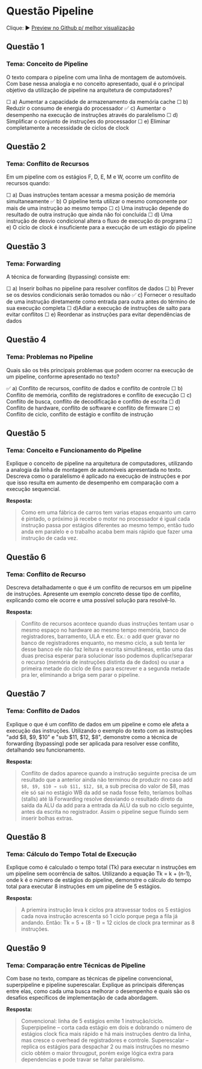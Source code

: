 # Questão Pipeline

Clique: ► [Preview no Github p/ melhor visualização](https://github.com/11joao44/Quest-o-pipeline)

## Questão 1

### Tema: Conceito de Pipeline

O texto compara o pipeline com uma linha de montagem de automóveis. Com base
nessa analogia e no conceito apresentado, qual é o principal objetivo da utilização de
pipeline na arquitetura de computadores?

☐ a) Aumentar a capacidade de armazenamento da memória cache
☐ b) Reduzir o consumo de energia do processador
✅ c) Aumentar o desempenho na execução de instruções através do paralelismo
☐ d) Simplificar o conjunto de instruções do processador
☐ e) Eliminar completamente a necessidade de ciclos de clock

## Questão 2

### Tema: Conflito de Recursos

Em um pipeline com os estágios F, D, E, M e W, ocorre um conflito de recursos quando:

☐ a) Duas instruções tentam acessar a mesma posição de memória simultaneamente
✅ b) O pipeline tenta utilizar o mesmo componente por mais de uma instrução ao mesmo tempo
☐ c) Uma instrução depende do resultado de outra instrução que ainda não foi concluída
☐ d) Uma instrução de desvio condicional altera o fluxo de execução do programa
☐ e) O ciclo de clock é insuficiente para a execução de um estágio do pipeline

## Questão 3

### Tema: Forwarding

A técnica de forwarding (bypassing) consiste em:

☐ a) Inserir bolhas no pipeline para resolver conflitos de dados
☐ b) Prever se os desvios condicionais serão tomados ou não
✅ c) Fornecer o resultado de uma instrução diretamente como entrada para outra antes do
término de sua execução completa
☐ d)Adiar a execução de instruções de salto para evitar conflitos
☐ e) Reordenar as instruções para evitar dependências de dados

## Questão 4

### Tema: Problemas no Pipeline

Quais são os três principais problemas que podem ocorrer na execução de um pipeline,
conforme apresentado no texto?

✅ a) Conflito de recursos, conflito de dados e conflito de controle
☐ b) Conflito de memória, conflito de registradores e conflito de execução
☐ c) Conflito de busca, conflito de decodificação e conflito de escrita
☐ d) Conflito de hardware, conflito de software e conflito de firmware
☐ e) Conflito de ciclo, conflito de estágio e conflito de instrução

## Questão 5

### Tema: Conceito e Funcionamento do Pipeline

Explique o conceito de pipeline na arquitetura de computadores, utilizando a analogia
da linha de montagem de automóveis apresentada no texto. Descreva como o
paralelismo é aplicado na execução de instruções e por que isso resulta em aumento de
desempenho em comparação com a execução sequencial.

**Resposta:**

> Como em uma fábrica de carros tem varias etapas enquanto um carro é pintado, o próximo já recebe o motor no processador é igual cada instrução passa por estágios diferentes ao mesmo tempo, então tudo anda em paralelo e o trabalho acaba bem mais rápido que fazer uma instrução de cada vez.

## Questão 6

### Tema: Conflito de Recurso

Descreva detalhadamente o que é um conflito de recursos em um pipeline de
instruções. Apresente um exemplo concreto desse tipo de conflito, explicando como ele
ocorre e uma possível solução para resolvê-lo.

**Resposta:**

> Conflito de recursos acontece quando duas instruções tentam usar o mesmo espaço no hardware ao mesmo tempo memória, banco de registradores, barramento, ULA e etc.
> Ex.: o add quer gravar no banco de registradores enquanto, no mesmo ciclo, a sub tenta ler desse banco ele não faz leitura e escrita simultâneas, então uma das duas precisa esperar para solucionar isso podemos duplicar/separar o recurso (memória de instruções distinta da de dados) ou usar a primeira metade do ciclo de 6ns para escrever e a segunda metade pra ler, eliminando a briga sem parar o pipeline.

## Questão 7

### Tema: Conflito de Dados

Explique o que é um conflito de dados em um pipeline e como ele afeta a execução das
instruções. Utilizando o exemplo do texto com as instruções "add $8, $9, $10" e "sub
$11, $12, $8", demonstre como a técnica de forwarding (bypassing) pode ser aplicada
para resolver esse conflito, detalhando seu funcionamento.

**Resposta:**

> Conflito de dados aparece quando a instrução seguinte precisa de um resultado que a anterior ainda não terminou de produzir no caso add `$8, $9, $10 → sub $11, $12, $8`, a sub precisa do valor de $8, mas ele só sai no estágio WB da add se nada fosse feito, teríamos bolhas (stalls) até lá Forwarding resolve desviando o resultado direto da saída da ALU da add para a entrada da ALU da sub no ciclo seguinte, antes da escrita no registrador. Assim o pipeline segue fluindo sem inserir bolhas extras.

## Questão 8

### Tema: Cálculo do Tempo Total de Execução

Explique como é calculado o tempo total (Tk) para executar n instruções em um pipeline
sem ocorrência de saltos. Utilizando a equação Tk = k + (n-1), onde k é o número de
estágios do pipeline, demonstre o cálculo do tempo total para executar 8 instruções em
um pipeline de 5 estágios.

**Resposta:**

> A priemira instrução leva k ciclos pra atravessar todos os 5 estágios cada nova instrução acrescenta só 1 ciclo porque pega a fila já andando. Então: Tk = 5 + (8 - 1) = 12 ciclos de clock pra terminar as 8 instruções.

## Questão 9

### Tema: Comparação entre Técnicas de Pipeline

Com base no texto, compare as técnicas de pipeline convencional, superpipeline e
pipeline superescalar. Explique as principais diferenças entre elas, como cada uma
busca melhorar o desempenho e quais são os desafios específicos de implementação de
cada abordagem.

**Resposta:**

> Convencional: linha de 5 estágios emite 1 instrução/ciclo.
> Superpipeline – corta cada estágio em dois e dobrando o número de estágios clock fica mais rápido e há mais instruções dentro da linha, mas cresce o overhead de registradores e controle.
> Superescalar – replica os estágios para despachar 2 ou mais instruções no mesmo ciclo obtém o maior througput, porém exige lógica extra para dependencias e pode travar se faltar paralelismo.
